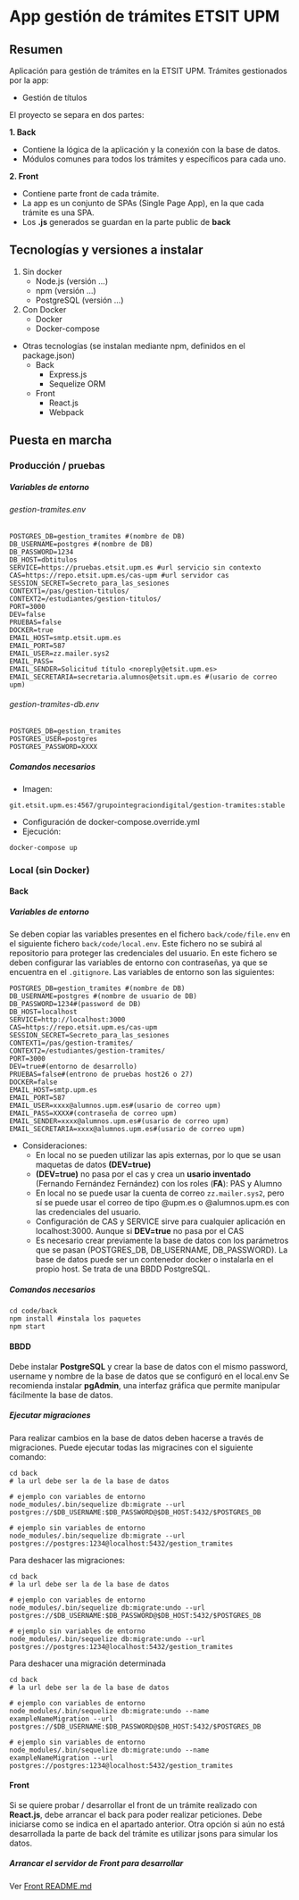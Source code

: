 # App gestión de trámites ETSIT UPM

## Resumen
Aplicación para gestión de trámites en la ETSIT UPM.
Trámites gestionados por la app:
- Gestión de títulos

El proyecto se separa en dos partes:

**1. Back**
- Contiene la lógica de la aplicación y la conexión con la base de datos.
- Módulos comunes para todos los trámites y específicos para cada uno.

**2. Front**
- Contiene parte front de cada trámite.
- La app es un conjunto de SPAs (Single Page App), en la que cada trámite es una SPA.
- Los **.js** generados se guardan en la parte public de **back**
## Tecnologías y versiones a instalar
1. Sin docker
	- Node.js (versión ...)
	- npm (versión ...)
	- PostgreSQL (versión ...)
1. Con Docker
	- Docker
	- Docker-compose

- Otras tecnologías (se instalan mediante npm, definidos en el package.json)
	- Back
		- Express.js
		- Sequelize ORM
	- Front
		- React.js
		- Webpack

## Puesta en marcha
### Producción / pruebas
##### Variables de entorno
###### gestion-tramites.env
```shell
POSTGRES_DB=gestion_tramites #(nombre de DB)
DB_USERNAME=postgres #(nombre de DB)
DB_PASSWORD=1234
DB_HOST=dbtitulos
SERVICE=https://pruebas.etsit.upm.es #url servicio sin contexto
CAS=https://repo.etsit.upm.es/cas-upm #url servidor cas
SESSION_SECRET=Secreto_para_las_sesiones
CONTEXT1=/pas/gestion-titulos/
CONTEXT2=/estudiantes/gestion-titulos/
PORT=3000
DEV=false
PRUEBAS=false
DOCKER=true
EMAIL_HOST=smtp.etsit.upm.es
EMAIL_PORT=587
EMAIL_USER=zz.mailer.sys2
EMAIL_PASS=
EMAIL_SENDER=Solicitud título <noreply@etsit.upm.es>
EMAIL_SECRETARIA=secretaria.alumnos@etsit.upm.es #(usario de correo upm)
```
###### gestion-tramites-db.env 
```shell
POSTGRES_DB=gestion_tramites
POSTGRES_USER=postgres
POSTGRES_PASSWORD=XXXX
```
##### Comandos necesarios
- Imagen:
```shell
git.etsit.upm.es:4567/grupointegraciondigital/gestion-tramites:stable
```
- Configuración de docker-compose.override.yml
- Ejecución:
```shell
docker-compose up
```

### Local (sin Docker)
#### Back
##### Variables de entorno
Se deben copiar las variables presentes en el fichero  `back/code/file.env` en el siguiente fichero `back/code/local.env`. Este fichero no se subirá al repositorio para proteger las credenciales del usuario. En este fichero se deben configurar las variables de entorno con contraseñas, ya que se encuentra en el `.gitignore`. Las variables de entorno son las siguientes:
```shell
POSTGRES_DB=gestion_tramites #(nombre de DB)
DB_USERNAME=postgres #(nombre de usuario de DB)
DB_PASSWORD=1234#(password de DB)
DB_HOST=localhost
SERVICE=http://localhost:3000
CAS=https://repo.etsit.upm.es/cas-upm
SESSION_SECRET=Secreto_para_las_sesiones
CONTEXT1=/pas/gestion-tramites/
CONTEXT2=/estudiantes/gestion-tramites/
PORT=3000
DEV=true#(entorno de desarrollo)
PRUEBAS=false#(entrono de pruebas host26 o 27)
DOCKER=false
EMAIL_HOST=smtp.upm.es
EMAIL_PORT=587
EMAIL_USER=xxxx@alumnos.upm.es#(usario de correo upm)
EMAIL_PASS=XXXX#(contraseña de correo upm)
EMAIL_SENDER=xxxx@alumnos.upm.es#(usario de correo upm)
EMAIL_SECRETARIA=xxxx@alumnos.upm.es#(usario de correo upm)
```
- Consideraciones:
	- En local no se pueden utilizar las apis externas, por lo que se usan maquetas de datos **(DEV=true)**
	- **(DEV=true)** no  pasa por el cas y crea un **usario inventado** (Fernando Fernández Fernández) con los roles (**FA**): PAS y Alumno 
	- En local no se puede usar la cuenta de correo ``zz.mailer.sys2``, pero sí se puede usar el correo de tipo @upm.es o @alumnos.upm.es con las credenciales del usuario.
	- Configuración de CAS y SERVICE sirve para cualquier aplicación en localhost:3000. Aunque si **DEV=true** no pasa por el CAS
	- Es necesario crear previamente la base de datos con los parámetros que se pasan (POSTGRES_DB, DB_USERNAME, DB_PASSWORD). La base de datos puede ser un contenedor docker o instalarla en el propio host. Se trata de una BBDD PostgreSQL.
##### Comandos necesarios
```shell
cd code/back
npm install #instala los paquetes
npm start
```

#### BBDD
Debe instalar **PostgreSQL** y crear la base de datos con el mismo password, username y nombre de la base de datos que se configuró en el local.env
Se recomienda instalar **pgAdmin**, una interfaz gráfica que permite manipular fácilmente la base de datos.

##### Ejecutar migraciones
Para realizar cambios en la base de datos deben hacerse a través de migraciones. Puede ejecutar todas las migracines con el siguiente comando:

```shell
cd back
# la url debe ser la de la base de datos

# ejemplo con variables de entorno
node_modules/.bin/sequelize db:migrate --url postgres://$DB_USERNAME:$DB_PASSWORD@$DB_HOST:5432/$POSTGRES_DB

# ejemplo sin variables de entorno
node_modules/.bin/sequelize db:migrate --url postgres://postgres:1234@localhost:5432/gestion_tramites
```
Para deshacer las migraciones:
```shell
cd back
# la url debe ser la de la base de datos

# ejemplo con variables de entorno
node_modules/.bin/sequelize db:migrate:undo --url postgres://$DB_USERNAME:$DB_PASSWORD@$DB_HOST:5432/$POSTGRES_DB

# ejemplo sin variables de entorno
node_modules/.bin/sequelize db:migrate:undo --url postgres://postgres:1234@localhost:5432/gestion_tramites
```

Para deshacer una migración determinada
```shell
cd back
# la url debe ser la de la base de datos

# ejemplo con variables de entorno
node_modules/.bin/sequelize db:migrate:undo --name exampleNameMigration --url postgres://$DB_USERNAME:$DB_PASSWORD@$DB_HOST:5432/$POSTGRES_DB

# ejemplo sin variables de entorno
node_modules/.bin/sequelize db:migrate:undo --name exampleNameMigration --url postgres://postgres:1234@localhost:5432/gestion_tramites
```

#### Front
Si se quiere probar / desarrollar el front de un trámite realizado con **React.js**,  debe arrancar el back para poder realizar peticiones. Debe iniciarse como se indica en el apartado anterior. Otra opción si aún no está desarrollada la parte de back del trámite es utilizar jsons para simular los datos.

##### Arrancar el servidor de Front para desarrollar
Ver [Front README.md](front/README.md)
